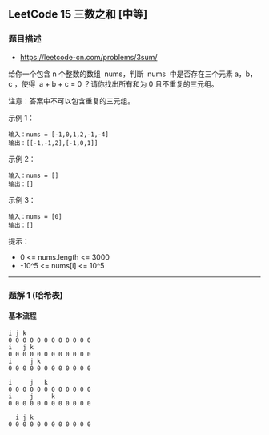 ## LeetCode 15 三数之和 [中等]

### 题目描述

- https://leetcode-cn.com/problems/3sum/

给你一个包含 n 个整数的数组  nums，判断  nums  中是否存在三个元素 a，b，c ，使得  a + b + c = 0 ？请你找出所有和为 0 且不重复的三元组。

注意：答案中不可以包含重复的三元组。

示例 1：

```
输入：nums = [-1,0,1,2,-1,-4]
输出：[[-1,-1,2],[-1,0,1]]
```

示例 2：

```
输入：nums = []
输出：[]
```

示例 3：

```
输入：nums = [0]
输出：[]
```

提示：

- 0 <= nums.length <= 3000
- -10^5 <= nums[i] <= 10^5

---

### 题解 1 (哈希表)

#### 基本流程

```
i j k
0 0 0 0 0 0 0 0 0 0 0 0
i   j k
0 0 0 0 0 0 0 0 0 0 0 0
i     j k
0 0 0 0 0 0 0 0 0 0 0 0

i     j   k
0 0 0 0 0 0 0 0 0 0 0 0
i     j     k
0 0 0 0 0 0 0 0 0 0 0 0

  i j k
0 0 0 0 0 0 0 0 0 0 0 0
```
